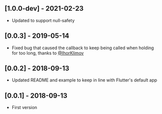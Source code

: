 ## [1.0.0-dev] - 2021-02-23

* Updated to support null-safety

## [0.0.3] - 2019-05-14

* Fixed bug that caused the callback to keep being called when holding for too long, thanks to [@IhorKlimov](https://github.com/gildaswise/holding_gesture/pulls?q=is%3Apr+author%3AIhorKlimov)

## [0.0.2] - 2018-09-13

* Updated README and example to keep in line with Flutter's default app

## [0.0.1] - 2018-09-13

* First version
